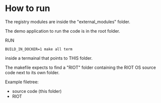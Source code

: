 # How to run

The registry modules are inside the "external_modules" folder.

The demo application to run the code is in the root folder.

RUN

```
BUILD_IN_DOCKER=1 make all term
```

inside a termainal that points to THIS folder.

The makefile expects to find a "RIOT" folder containing the RIOT OS source code next to its own folder.

Example filetree:

- source code (this folder)
- RIOT
